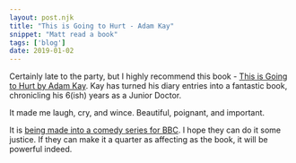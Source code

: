 ```yaml
---
layout: post.njk
title: "This is Going to Hurt - Adam Kay"
snippet: "Matt read a book"
tags: ['blog']
date: 2019-01-02
---
```


Certainly late to the party, but I highly recommend this book - [This is Going to Hurt by Adam Kay](http://www.thisisgoingtohurt.co.uk). Kay has turned his diary entries into a fantastic book, chronicling his 6(ish) years as a Junior Doctor. 

It made me laugh, cry, and wince. Beautiful, poignant, and important. 

It is [being made into a comedy series for BBC](https://m.imdb.com/title/tt8681148/?ref_=m_nm_knf_t1). I hope they can do it some justice. If they can make it a quarter as affecting as the book, it will be powerful indeed. 